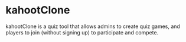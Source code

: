 # kahootClone
kahootClone is a quiz tool that allows admins to create quiz games, and players to join (without signing up) to participate and compete.
